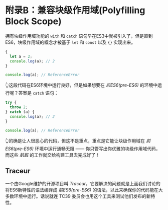 # 附录B：兼容块级作用域(Polyfilling Block Scope)

拥有块级作用域功能的 `with` 和 `catch` 语句早在ES3中就被引入了，但是直到ES6，块级作用域的概念才被基于 `let` 和 `const` 以及 `{}` 实现出来。

```js
{
  let a = 2;
  console.log(a); // 2
}

console.log(a); // ReferenceError
```

👆这段代码在ES6环境中运行良好，但是如果想要在 *前ES6(pre-ES6)* 的环境中运行呢？答案是 `catch` 语句：

```js
try {
  throw 2;
} catch (a) {
  console.log(a); // 2
}

console.log(a); // ReferenceError
```

👆的确是让人很恶心的代码，但这不是重点，重点是它能让块级作用域在 *前ES6(pre-ES6)* 环境中运行通畅无阻 —— 你只管写出你优雅的块级作用域代码，而这些 *肮脏* 的工作就交给构建工具去完成好了！

## Traceur
一个由Google维护的开源项目叫 *Traceur*，它要解决的问题就是上面我们讨论的将ES6新特性的语法编译成 *前ES6(pre-ES6)* 的语法，以此来确保你的代码能在大多数环境中运行。话说就连 TC39 委员会也用这个工具来测试他们发布的新特性。